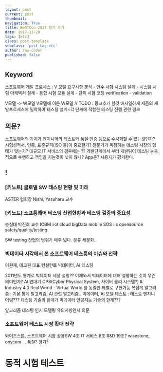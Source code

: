 ```yaml
---
layout: post
current: post
thumbnail:
navigation: True
title: BeSTCon 2017 참석 후기
date: 2017-11-20
tags: [etc]
class: post-template
subclass: 'post tag-etc'
author: raw-coder
published: false
---
```


## Keyword
소프트웨어 개발 프로세스 : V 모델
요구사항 분석       -   인수 시험
  시스템 설계      -   시스템 시험
    아케텍처 설계 -   통합 시험
      모듈 설계 - 단위 시험
            코딩
verification  -   validation

V모델 -> W모델
  V모델에 이은 W모델 // TODO : 링크추가 할것
  애자일하게 제품의 개발프로세스에 밀착하여 테스팅 설계~각 단계에 적합한 테스팅 진행
  관련 링크

## 의문?
소프트웨어의 가치가 엔지니어의 테스트와 품질 인증 등으로 수치화할 수 있는것인가?
시험성적서, 인증, 표준규격(ISO 등)이 중요한가?
전문가가 독점하는 테스팅 시장의 형태가 맞는가?
  대규모 IT 서비스의 경우에는 ?? 개발단계에서 부터 개발팀이 테스팅 능동적으로 수행하고 책임을 지는것이 낫지 않나?
  App은? 사용자가 평가한다.

## !

### [키노트] 글로벌 SW 테스팅 현황 및 미래
ASTER 협회장 Nishi, Yasuharu 교수

### [키노트] 소프틍웨어 테스팅 산업현황과 테스팅 검증의 중요성
숭실대 박진호 교수
ICBM :iot cloud bigData mobile
SOS : s opensource  safety/quality/testing

SW testing 산업의 범위가 매우 넓다. 분류 세분화..

### 빅데이터 시각에서 본 소프트웨어 테스틍의 이슈와 전략
이원재, 테크원 대표 컨설턴트
빅데이터, AI 테스팅

2011년도 통계로 빅데이터 세상 설명?? 이제와서 빅데이터에 대해 설명하는 것이 무슨 의미인가?
AI 연대기
CPS(Cyber Physical System, 사이버 물리 시스템?) & Industry 4.0
  Real World - Virtual World 를 동일한 레벨로 구현가능
복잡계
알고리즘 : 기본 통계 알고리즘, AI 관련 알고리즘..
빅데이터, AI 모델 테스트 : 테스트 엔지니어링???
테스팅 기술의 한계가 빅데이터 인공지능 기술의 한계???

알고리즘 테스팅 인지 모델링 유의사항인지 의문

### 소프트웨어 테스트 시장 확대 전략
와이즈스톤,
소프트웨어 시장
  상용SW 4조
  IT 서비스 8조
  R&D 19조?
wisestone, onycom ...
품질? 평가?

# 동적 시험 테스트
